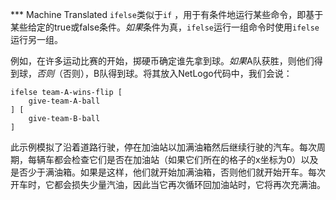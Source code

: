 ﻿*** Machine Translated
`ifelse`类似于`if` ，用于有条件地运行某些命令，即基于某些给定的true或false条件。*如果*条件为真，`ifelse`运行一组命令时使用`ifelse`运行另一组。

例如，在许多运动比赛的开始，掷硬币确定谁先拿到球。*如果*A队获胜，则他们得到球，*否则*（否则），B队得到球。将其放入NetLogo代码中，我们会说：

```
ifelse team-A-wins-flip [
	give-team-A-ball
] [
	give-team-B-ball
]
```
 此示例模拟了沿着道路行驶，停在加油站以加满油箱然后继续行驶的汽车。每次周期，每辆车都会检查它们是否在加油站（如果它们所在的格子的x坐标为0）以及是否少于满油箱。如果是这样，他们就开始加满油箱，否则他们就开始开车。每次开车时，它都会损失少量汽油，因此当它再次循环回加油站时，它将再次充满油。